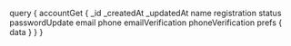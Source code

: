 query {
    accountGet {
        _id
        _createdAt
        _updatedAt
        name
        registration
        status
        passwordUpdate
        email
        phone
        emailVerification
        phoneVerification
        prefs {
            data
        }
    }
}
